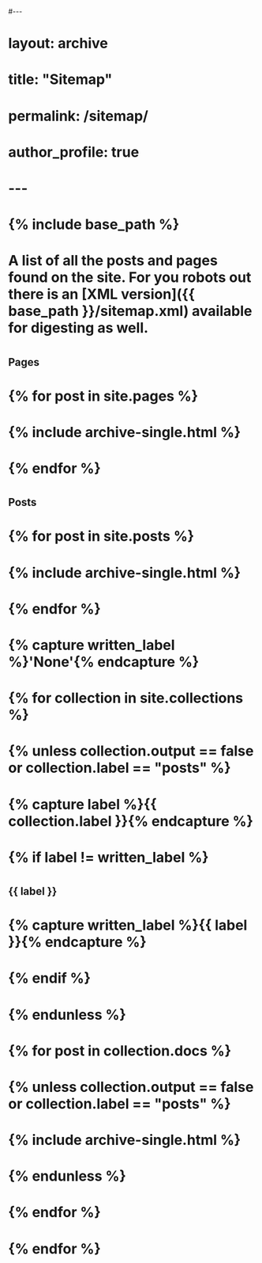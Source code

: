 #---
# layout: archive
# title: "Sitemap"
# permalink: /sitemap/
# author_profile: true
# ---

# {% include base_path %}

# A list of all the posts and pages found on the site. For you robots out there is an [XML version]({{ base_path }}/sitemap.xml) available for digesting as well.

# <h2>Pages</h2>
# {% for post in site.pages %}
#   {% include archive-single.html %}
# {% endfor %}

# <h2>Posts</h2>
# {% for post in site.posts %}
#   {% include archive-single.html %}
# {% endfor %}

# {% capture written_label %}'None'{% endcapture %}

# {% for collection in site.collections %}
# {% unless collection.output == false or collection.label == "posts" %}
#   {% capture label %}{{ collection.label }}{% endcapture %}
#   {% if label != written_label %}
#   <h2>{{ label }}</h2>
#   {% capture written_label %}{{ label }}{% endcapture %}
#   {% endif %}
# {% endunless %}
# {% for post in collection.docs %}
#   {% unless collection.output == false or collection.label == "posts" %}
#   {% include archive-single.html %}
#   {% endunless %}
# {% endfor %}
# {% endfor %}
